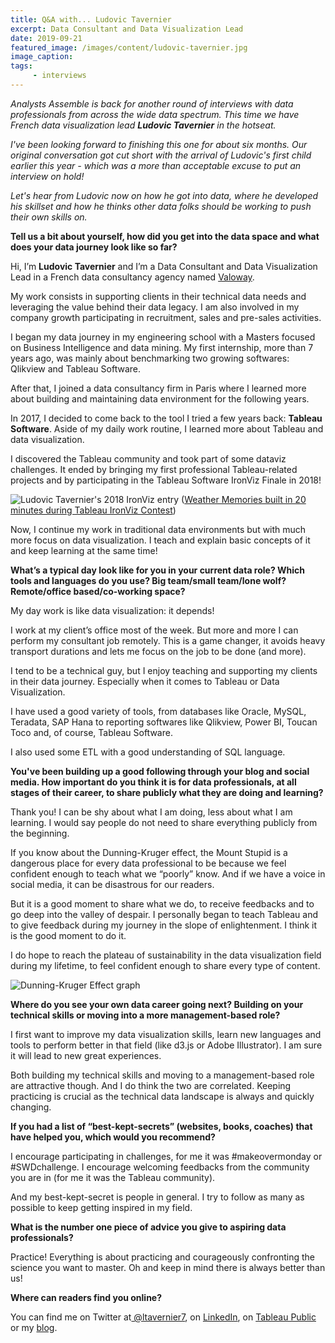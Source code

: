 ```yaml
---
title: Q&A with... Ludovic Tavernier
excerpt: Data Consultant and Data Visualization Lead
date: 2019-09-21
featured_image: /images/content/ludovic-tavernier.jpg
image_caption: 
tags: 
     - interviews
---
```

_Analysts Assemble is back for another round of interviews with data professionals from across the wide data spectrum. This time we have French data visualization lead **Ludovic Tavernier** in the hotseat._

*I've been looking forward to finishing this one for about six months. Our original conversation got cut short with 
the arrival of Ludovic's first child earlier this year - which was a more than acceptable excuse to put an interview on hold!*

*Let's hear from Ludovic now on how he got into data, where he developed his skillset and how he thinks 
other data folks should be working to push their own skills on.*

**Tell us a bit about yourself, how did you get into the data space and what does your data journey look like so far?**

Hi, I’m **Ludovic Tavernier** and I’m a Data Consultant and Data Visualization Lead in a French data consultancy agency named [Valoway](https://www.valoway.com/).

My work consists in supporting clients in their technical data needs and leveraging the value behind their data legacy. I am also involved in my company growth participating in recruitment, sales and pre-sales activities.
 
I began my data journey in my engineering school with a Masters focused on Business Intelligence and data mining. My first internship, more than 7 years ago, was mainly about benchmarking two growing softwares: Qlikview and Tableau Software.

After that, I joined a data consultancy firm in Paris where I learned more about building and maintaining data environment for the following years.

In 2017, I decided to come back to the tool I tried a few years back: **Tableau Software**. Aside of my daily work routine, I learned more about Tableau and data visualization.

I discovered the Tableau community and took part of some dataviz challenges. It ended by bringing my first professional Tableau-related projects and by participating in the Tableau Software IronViz Finale in 2018!

![Ludovic Tavernier's 2018 IronViz entry](/images/content/ludovic-tavernier-ironviz2018.png)
([Weather Memories built in 20 minutes during Tableau IronViz Contest](https://public.tableau.com/views/weathermemories/weathermemories?:embed=y&:display_count=yes&:toolbar=no&:origin=viz_share_link))

 
Now, I continue my work in traditional data environments but with much more focus on data visualization. I teach and explain basic concepts of it and keep learning at the same time!

**What’s a typical day look like for you in your current data role? Which tools and languages do you use? Big team/small team/lone wolf? Remote/office based/co-working space?**

My day work is like data visualization: it depends!
 
I work at my client’s office most of the week. But more and more I can perform my consultant job remotely. This is a game changer, it avoids heavy transport durations and lets me focus on the job to be done (and more). 
 
I tend to be a technical guy, but I enjoy teaching and supporting my clients in their data journey. Especially when it comes to Tableau or Data Visualization.

I have used a good variety of tools, from databases like Oracle, MySQL, Teradata, SAP Hana to reporting softwares like Qlikview, Power BI, Toucan Toco and, of course, Tableau Software.

I also used some ETL with a good understanding of SQL language.

**You've been building up a good following through your blog and social media. How important do you think it is for data professionals, at all stages of their career, to share publicly what they are doing and learning?**

Thank you! I can be shy about what I am doing, less about what I am learning. I would say people do not need to share everything publicly from the beginning.

If you know about the Dunning-Kruger effect, the Mount Stupid is a dangerous place for every data professional to be because we feel confident enough to teach what we “poorly” know. And if we have a voice in social media, it can be disastrous for our readers.

But it is a good moment to share what we do, to receive feedbacks and to go deep into the valley of despair. I personally began to teach Tableau and to give feedback during my journey in the slope of enlightenment. I think it is the good moment to do it.

I do hope to reach the plateau of sustainability in the data visualization field during my lifetime, to feel confident enough to share every type of content.

![Dunning-Kruger Effect graph](/images/content/dunning-kruger-effect.jpg)

**Where do you see your own data career going next? Building on your technical skills or moving into a more management-based role?**

I first want to improve my data visualization skills, learn new languages and tools to perform better in that field (like d3.js or Adobe Illustrator). I am sure it will lead to new great experiences.
 
Both building my technical skills and moving to a management-based role are attractive though. And I do think the two are correlated. Keeping practicing is crucial as the technical data landscape is always and quickly changing.

**If you had a list of “best-kept-secrets” (websites, books, coaches) that have helped you, which would you recommend?**

I encourage participating in challenges, for me it was #makeovermonday or #SWDchallenge. I encourage welcoming feedbacks from the community you are in (for me it was the Tableau community).

And my best-kept-secret is people in general. I try to follow as many as possible to keep getting inspired in my field.

**What is the number one piece of advice you give to aspiring data professionals?**

Practice! Everything is about practicing and courageously confronting the science you want to master. Oh and keep in mind there is always better than us!

**Where can readers find you online?**

You can find me on Twitter at[ @ltavernier7](https://twitter.com/ltavernier7), on [LinkedIn](https://www.linkedin.com/in/ludovic-tavernier/), on [Tableau Public](https://public.tableau.com/profile/ludovic.tavernier#!/) or my [blog](https://greatified.com/).